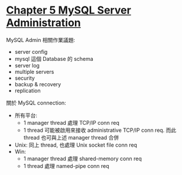 # [Chapter 5 MySQL Server Administration](https://dev.mysql.com/doc/refman/8.0/en/server-administration.html)

MySQL Admin 相關作業議題:
- server config
- mysql 這個 Database 的 schema
- server log
- multiple servers
- security
- backup & recovery
- replication

關於 MySQL connection:
- 所有平台:
    - 1 manager thread 處理 TCP/IP conn req
    - 1 thread 可能被啟用來接收 administrative TCP/IP conn req. 而此 thread 也可與上述 manager thread 合併
- Unix: 同上 thread, 也處理 Unix socket file conn req
- Win: 
    - 1 manager thread 處理 shared-memory conn req
    - 1 thread 處理 named-pipe conn req